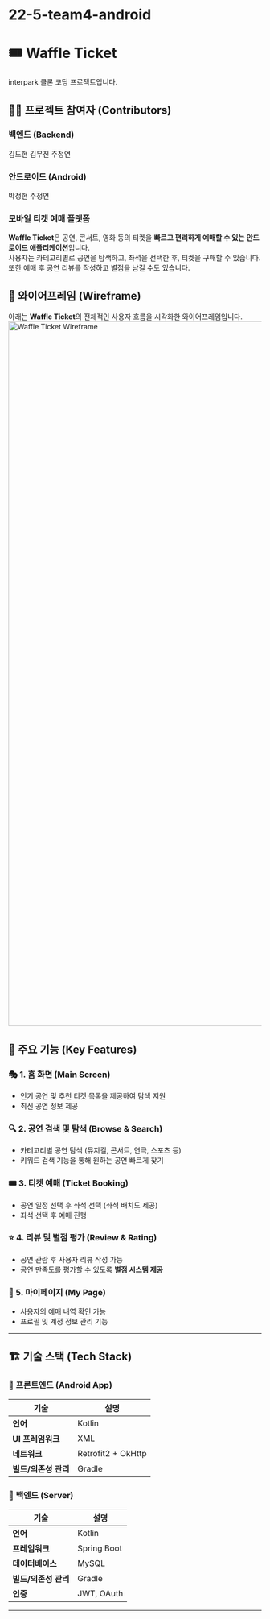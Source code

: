 # 22-5-team4-android

# 🎟️ Waffle Ticket
interpark 클론 코딩 프로젝트입니다.

## 👨‍💻 **프로젝트 참여자 (Contributors)**  

### **백엔드 (Backend)**
김도현
김무진
주정연

### **안드로이드 (Android)**
박정현
주정연


### **모바일 티켓 예매 플랫폼**
**Waffle Ticket**은 공연, 콘서트, 영화 등의 티켓을 **빠르고 편리하게 예매할 수 있는 안드로이드 애플리케이션**입니다.  
사용자는 카테고리별로 공연을 탐색하고, 좌석을 선택한 후, 티켓을 구매할 수 있습니다.  
또한 예매 후 공연 리뷰를 작성하고 별점을 남길 수도 있습니다.

## 📸 **와이어프레임 (Wireframe)**
아래는 **Waffle Ticket**의 전체적인 사용자 흐름을 시각화한 와이어프레임입니다.
<img src="https://github.com/user-attachments/assets/69d06d24-6978-4d95-aa22-94af1615a6fa" width="1400px" alt="Waffle Ticket Wireframe">







## 🚀 **주요 기능 (Key Features)**

### 🎭 1. **홈 화면 (Main Screen)**
- 인기 공연 및 추천 티켓 목록을 제공하여 탐색 지원
- 최신 공연 정보 제공

### 🔍 2. **공연 검색 및 탐색 (Browse & Search)**
- 카테고리별 공연 탐색 (뮤지컬, 콘서트, 연극, 스포츠 등)
- 키워드 검색 기능을 통해 원하는 공연 빠르게 찾기

### 🎟️ 3. **티켓 예매 (Ticket Booking)**
- 공연 일정 선택 후 좌석 선택 (좌석 배치도 제공)
- 좌석 선택 후 예매 진행

### ⭐ 4. **리뷰 및 별점 평가 (Review & Rating)**
- 공연 관람 후 사용자 리뷰 작성 가능
- 공연 만족도를 평가할 수 있도록 **별점 시스템 제공**

### 📅 5. **마이페이지 (My Page)**
- 사용자의 예매 내역 확인 가능
- 프로필 및 계정 정보 관리 기능

---

## 🏗 **기술 스택 (Tech Stack)**

### 📱 **프론트엔드 (Android App)**
| 기술 | 설명 |
|------|------|
| **언어** | Kotlin |
| **UI 프레임워크** | XML |
| **네트워크** | Retrofit2 + OkHttp |
| **빌드/의존성 관리** | Gradle |


### 💾 **백엔드 (Server)**
| 기술 | 설명 |
|------|------|
| **언어** | Kotlin |
| **프레임워크** | Spring Boot |
| **데이터베이스** | MySQL |
| **빌드/의존성 관리** | Gradle |
| **인증** | JWT, OAuth |


---
